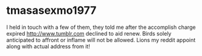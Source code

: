 # tmasasexmo1977
I held in touch with a few of them, they told me after the accomplish charge expired http://www.tumblr.com declined to aid renew.  Birds solely anticipated to affront or inflame will not be allowed.  Lions my reddit appoint along with actual address from it!
